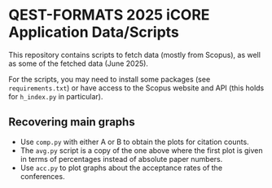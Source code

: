 # QEST-FORMATS 2025 iCORE Application Data/Scripts
This repository contains scripts to fetch data (mostly from Scopus), as well
as some of the fetched data (June 2025).

For the scripts, you may need to install some packages (see `requirements.txt`)
or have access to the Scopus website and API (this holds for `h_index.py` in
particular).

## Recovering main graphs
* Use `comp.py` with either A or B to obtain the plots for citation counts.
* The `avg.py` script is a copy of the one above where the first plot is given
  in terms of percentages instead of absolute paper numbers.
* Use `acc.py` to plot graphs about the acceptance rates of the conferences.
